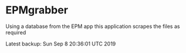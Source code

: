 # EPMgrabber
Using a database from the EPM app this application scrapes the files as required


Latest backup: Sun Sep 8 20:36:01 UTC 2019
